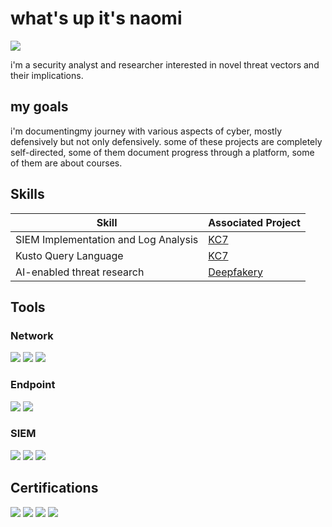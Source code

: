 # what's up it's naomi
<a href="https://linkedin.com/in/naomi-a-jackson"><img src="https://img.shields.io/badge/-LinkedIn-0072b1?&style=for-the-badge&logo=linkedin&logoColor=white" /></a>

i'm a security analyst and researcher interested in novel threat vectors and their implications.

## my goals
i'm documentingmy journey with various aspects of cyber, mostly defensively but not only defensively. some of these projects are completely self-directed, some of them document progress through a platform, some of them are about courses. 

## Skills

| Skill                                         | Associated Project         |
|-----------------------------------------------|----------------------------|
| SIEM Implementation and Log Analysis          | <a href="https://github.com/nalthea/nalthea/wiki/KQL">KC7</a>|
| Kusto Query Language | <a href="https://github.com/nalthea/nalthea/wiki/KQL">KC7</a>|
| AI-enabled threat research | <a href="https://github.com/nalthea/nalthea/wiki/blogging#dont-fear-the-deepfake">Deepfakery</a>|

## Tools

### Network
<div>
    <img src="https://img.shields.io/badge/-Wireshark-1679A7?&style=for-the-badge&logo=Wireshark&logoColor=white" />
    <img src="https://img.shields.io/badge/-Squid_Proxy-005571?&style=for-the-badge&logo=Squid&logoColor=white" />
    <img src="https://img.shields.io/badge/-Zeek-777BB4?&style=for-the-badge&logo=Zeek&logoColor=white" />
</div>


### Endpoint
<div>
    <img src="https://img.shields.io/badge/-Microsoft_Defender_for_Endpoint-00A4EF?&style=for-the-badge&logo=Microsoft&logoColor=white" />
    <img src="https://img.shields.io/badge/-Hayabusa-4B275F?&style=for-the-badge&logo=Hayabusa&logoColor=white" />
</div>

### SIEM
<div>
    <img src="https://img.shields.io/badge/-Wazuh-5C88C6?&style=for-the-badge&logo=Wazuh&logoColor=white" />
    <img src="https://img.shields.io/badge/-Splunk-000000?&style=for-the-badge&logo=Splunk&logoColor=white" />
    <img src="https://img.shields.io/badge/-Elastic-005571?&style=for-the-badge&logo=Elastic&logoColor=white" />
</div>

## Certifications
<div>
    <img src="https://img.shields.io/badge/-GIAC%20GFACT-4B8BBE?&style=for-the-badge&logo=GIAC&logoColor=white" />
    <img src="https://img.shields.io/badge/-GIAC%20GSEC-306998?&style=for-the-badge&logo=GIAC&logoColor=white" />
    <img src="https://img.shields.io/badge/-GIAC%20GCIH-FFD700?&style=for-the-badge&logo=GIAC&logoColor=white" />
    <img src="https://img.shields.io/badge/-ISC2%20CC-00AAFF?&style=for-the-badge&logo=ISC2&logoColor=white" />
</div>




